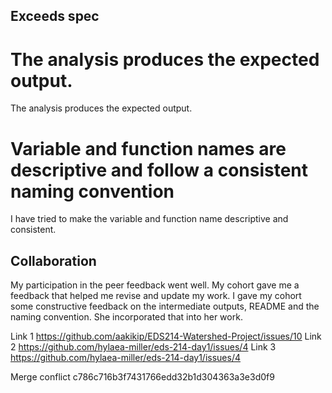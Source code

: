 ## Exceeds spec

# The analysis produces the expected output.
The analysis produces the expected output.

# Variable and function names are descriptive and follow a consistent naming convention
I have tried to make the variable and function name descriptive and consistent.


## Collaboration

My participation in the peer feedback went well. My cohort gave me a feedback that helped me revise and update my work. I gave my cohort some constructive feedback on the intermediate outputs, README and the naming convention.
She incorporated that into her work.

Link 1 https://github.com/aakikip/EDS214-Watershed-Project/issues/10
Link 2 https://github.com/hylaea-miller/eds-214-day1/issues/4
Link 3 https://github.com/hylaea-miller/eds-214-day1/issues/4


Merge conflict
c786c716b3f7431766edd32b1d304363a3e3d0f9  